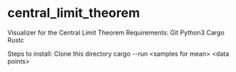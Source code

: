 # central_limit_theorem
Visualizer for the Central Limit Theorem
Requirements:
Git
Python3
Cargo
Rustc

Steps to install:
Clone this directory
cargo --run \<samples for mean> \<data points> <distribution>
